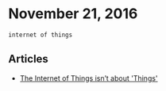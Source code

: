 # November 21, 2016

`internet of things`

## Articles

- [The Internet of Things isn’t about 'Things'](https://iot-for-all.com/the-internet-of-things-isnt-about-things-a768ddf88ba1)
